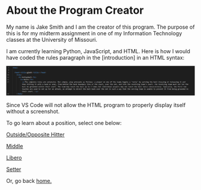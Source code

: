 # About the Program Creator

My name is Jake Smith and I am the creator of this program. The purpose of this is for my midterm assignment in one of my Information Technology classes at the University of Missouri.

I am currently learning Python, JavaScript, and HTML. Here is how I would have coded the rules paragraph in the [introduction] in an HTML syntax:

![Screenshot](Capture.PNG)

Since VS Code will not allow the HTML program to properly display itself without a screenshot.

To go learn about a position, select one below:

[Outside/Opposite Hitter](https://github.com/JakeSmith1109/Midterm-Project/blob/main/outside_opposite.md)

[Middle](https://github.com/JakeSmith1109/Midterm-Project/blob/main/middle.md)

[Libero](https://github.com/JakeSmith1109/Midterm-Project/blob/main/libero.md)

[Setter](https://github.com/JakeSmith1109/Midterm-Project/blob/main/setter.md)

Or, go back [home.](https://github.com/JakeSmith1109/Midterm-Project.git)